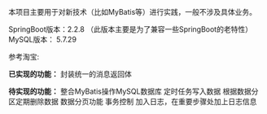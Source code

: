 本项目主要用于对新技术（比如MyBatis等）进行实践，一般不涉及具体业务。


SpringBoot版本：2.2.8
（此版本主要是为了兼容一些SpringBoot的老特性）
MySQL版本： 5.7.29





参考淘宝:

**已实现的功能：**
封装统一的消息返回体


**待实现的功能：**
整合MyBatis操作MySQL数据库
定时任务写入数据
根据数据分区定期删除数据
数据分页功能
事务控制
加入日志，在重要步骤处加上日志信息